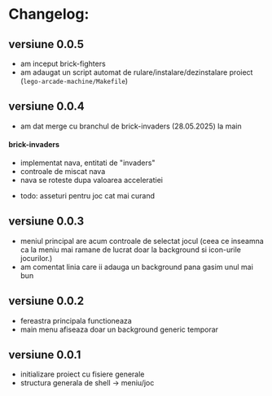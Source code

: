 # Changelog:

## versiune 0.0.5
- am inceput brick-fighters
- am adaugat un script automat de rulare/instalare/dezinstalare proiect (```lego-arcade-machine/Makefile```)

## versiune 0.0.4
- am dat merge cu branchul de brick-invaders (28.05.2025) la main

#### brick-invaders
- implementat nava, entitati de "invaders"
- controale de miscat nava
- nava se roteste dupa valoarea acceleratiei
* todo: asseturi pentru joc cat mai curand

## versiune 0.0.3
- meniul principal are acum controale de selectat jocul
(ceea ce inseamna ca la meniu mai ramane de lucrat doar la
background si icon-urile jocurilor.)
- am comentat linia care ii adauga un background pana
gasim unul mai bun

## versiune 0.0.2
- fereastra principala functioneaza
- main menu afiseaza doar un background generic temporar

## versiune 0.0.1
- initializare proiect cu fisiere generale
- structura generala de shell -> meniu/joc
